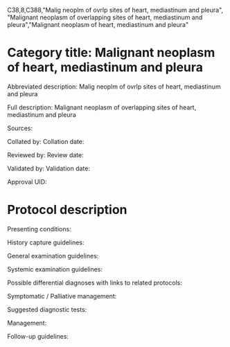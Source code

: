C38,8,C388,"Malig neoplm of ovrlp sites of heart, mediastinum and pleura", "Malignant neoplasm of overlapping sites of heart, mediastinum and pleura","Malignant neoplasm of heart, mediastinum and pleura"
# Category title: Malignant neoplasm of heart, mediastinum and pleura

Abbreviated description: Malig neoplm of ovrlp sites of heart, mediastinum and pleura

Full description: Malignant neoplasm of overlapping sites of heart, mediastinum and pleura

Sources:

Collated by:
Collation date:

Reviewed by:
Review date:

Validated by:
Validation date:

Approval UID:

# Protocol description

Presenting conditions:

History capture guidelines:

General examination guidelines:

Systemic examination guidelines:

Possible differential diagnoses with links to related protocols:

Symptomatic / Palliative management:

Suggested diagnostic tests:

Management:

Follow-up guidelines:
